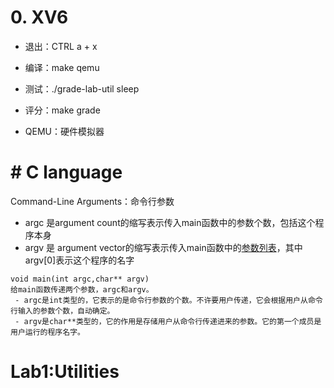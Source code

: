 # 0. XV6
 - 退出：CTRL a + x
 - 编译：make qemu
 - 测试：./grade-lab-util sleep
 - 评分：make grade

- QEMU：硬件模拟器

# # C language
Command-Line Arguments：命令行参数

- argc 是argument count的缩写表示传入main函数中的参数个数，包括这个程序本身
- argv 是 argument vector的缩写表示传入main函数中的[参数列表](https://zhida.zhihu.com/search?content_id=147646623&content_type=Article&match_order=1&q=%E5%8F%82%E6%95%B0%E5%88%97%E8%A1%A8&zhida_source=entity)，其中argv[0]表示这个程序的名字
```
void main(int argc,char** argv)
给main函数传递两个参数，argc和argv。
 - argc是int类型的，它表示的是命令行参数的个数。不许要用户传递，它会根据用户从命令行输入的参数个数，自动确定。
 - argv是char**类型的，它的作用是存储用户从命令行传递进来的参数。它的第一个成员是用户运行的程序名字。
```

# Lab1:Utilities